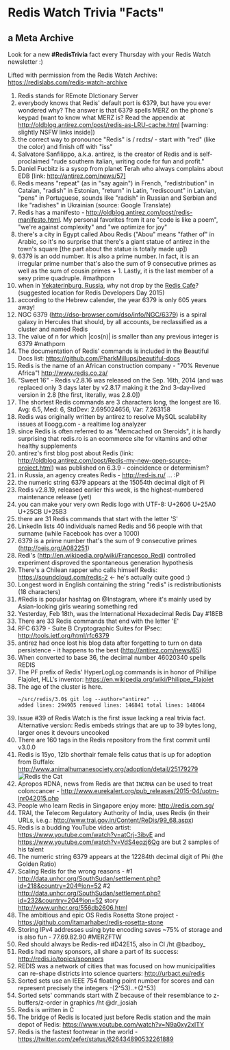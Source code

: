 # Redis Watch Trivia "Facts"
## a Meta Archive

Look for a new **#RedisTrivia** fact every Thursday with your Redis Watch newsletter :)

Lifted with permission from the Redis Watch Archive:
https://redislabs.com/redis-watch-archive

1. Redis stands for REmote DIctionary Server
2. everybody knows that Redis' default port is 6379, but have you ever wondered why? The answer is that 6379 spells MERZ on the phone's keypad (want to know what MERZ is? Read the appendix at http://oldblog.antirez.com/post/redis-as-LRU-cache.html [warning: slightly NSFW links inside])
3. the correct way to pronounce "Redis" is / rɛdɪs/ - start with "red" (like the color) and finish off with "iss"
4. Salvatore Sanfilippo, a.k.a. antirez, is the creator of Redis and is self-proclaimed "rude southern italian, writing code for fun and profit."
5. Daniel Fucbitz is a sysop from planet Terah who always complains about EDB [link: http://antirez.com/news/57]
6. Redis means "repeat" (as in "say again") in French, "redistribution" in Catalan, "radish" in Estonian, "return" in Latin, "rediscount" in Latvian, "pens" in Portuguese, sounds like "radish" in Russian and Serbian and like "radishes" in Ukrainian (source: Google Translate)
7. Redis has a manifesto - http://oldblog.antirez.com/post/redis-manifesto.html. My personal favorites from it are "code is like a poem", "we're against complexity" and "we optimize for joy"
8. there's a city in Egypt called Abou Redis ("Abou" means "father of" in Arabic, so it's no surprise that there's a giant statue of antirez in the town's square [the part about the statue is totally made up])
9. 6379 is an odd number. It is also a prime number. In fact, it is an irregular prime number that's also the sum of 9 consecutive primes as well as the sum of cousin primes + 1. Lastly, it is the last member of a sexy prime quadruple. #mathporn
10. when in [Yekaterinburg, Russia](https://www.google.com/maps/preview?daddr=56.830392319327686,60.59142351150513), why not drop by the [Redis Cafe](https://foursquare.com/v/redis-cafe/4da8360243a12d0c264affcf)? (suggested location for Redis Developers Day 2015)
11. according to the Hebrew calender, the year 6379 is only 605 years away!
12. NGC 6379 (http://dso-browser.com/dso/info/NGC/6379) is a spiral galaxy in Hercules that should, by all accounts, be reclassified as a cluster and named Redis
13. The value of n for which |cos(n)| is smaller than any previous integer is 6379 #mathporn
14. The documentation of Redis' commands is included in the Beautiful Docs list: https://github.com/PharkMillups/beautiful-docs
15. Redis is the name of an African construction company - "70% Revenue Africa"! http://www.redis.co.za/
16. "Sweet 16" - Redis v2.8.16 was released on the Sep. 16th, 2014 (and was replaced only 3 days later by v2.8.17 making it the 2nd 3-day-lived version in 2.8 [the first, literally, was 2.8.0])
17. The shortest Redis commands are 3 characters long, the longest are 16. Avg: 6.5, Med: 6, StdDev: 2.695024656, Var: 7.263158
18. Redis was originally written by antirez to resolve MySQL scalability issues at lloogg.com - a realtime log analyzer
19. since Redis is often referred to as "Memcached on Steroids", it is hardly surprising that redis.ro is an ecommerce site for vitamins and other healthy supplements
20. antirez's first blog post about Redis (link: http://oldblog.antirez.com/post/Redis-my-new-open-source-project.html) was published on 6.3.9 - coincidence or determinism?
21. in Russia, an agency creates Redis - http://red-is.ru/ ... :P
22. the numeric string 6379 appears at the 15054th decimal digit of Pi
23. Redis v2.8.19, released earlier this week, is the highest-numbered maintenance release (yet)
24. you can make your very own Redis logo with UTF-8: U+2606 U+25A0 U+25CB U+25B3
25. there are 31 Redis commands that start with the letter 'S'
26. LinkedIn lists 40 individuals named Redis and 56 people with that surname (while Facebook has over a 1000)
27. 6379 is a prime number that's the sum of 9 consecutive primes (http://oeis.org/A082251)
28. Redi's (http://en.wikipedia.org/wiki/Francesco_Redi) controlled experiment disproved the spontaneous generation hypothesis
29. There's a Chilean rapper who calls himself Redis: https://soundcloud.com/redis-2 <- he's actually quite good :)
30. Longest word in English containing the string "redis" is redistributionists (18 characters)
31. #Redis is popular hashtag on @Instagram, where it's mainly used by Asian-looking girls wearing something red
32. Yesterday, Feb 18th, was the International Hexadecimal Redis Day #18EB
33. There are 33 Redis commands that end with the letter 'E'
34. RFC 6379 - Suite B Cryptographic Suites for IPsec: http://tools.ietf.org/html/rfc6379
35. antirez had once lost his blog data after forgetting to turn on data persistence - it happens to the best (http://antirez.com/news/65)
36. When converted to base 36, the decimal number 46020340 spells REDIS
37. The PF prefix of Redis' HyperLogLog commands is in honor of Phillipe Flajolet, HLL's inventor: https://en.wikipedia.org/wiki/Philippe_Flajolet
38. The age of the cluster is here.
    ```
    ~/src/redis/3.0$ git log --author="antirez" ...
    added lines: 294905 removed lines: 146841 total lines: 148064
    ```
39. Issue #39 of Redis Watch is the first issue lacking a real trivia fact. Alternative version: Redis embeds strings that are up to 39 bytes long, larger ones it devours uncooked
40. There are 160 tags in the Redis repository from the first commit until v3.0.0
41. Redis is 15yo, 12lb shorthair female felis catus that is up for adoption from Buffalo: http://www.animalhumanesociety.org/adoption/detail/25179279 ![Redis the Cat](http://www.animalhumanesociety.org/sites/default/files/imagecache/animal_detail_large_360_x_270/adoption/images/large/25179279-1.jpg "Redis the Cat")
42. Apropos #DNA, news from Redis are that `INCRNA` can be used to treat colon:cancer - http://www.eurekalert.org/pub_releases/2015-04/uotm-lnr042015.php
43. People who learn Redis in Singapore enjoy more: http://redis.com.sg/
44. TRAI, the Telecom Regulatory Authority of India, uses Redis (in their URLs, i.e.g.: http://www.trai.gov.in/Content/ReDis/99_68.aspx)
45. Redis is a budding YouTube video artist: https://www.youtube.com/watch?v=atCrj-3ibvE and https://www.youtube.com/watch?v=VdS4eqzj6Qg are but 2 samples of his talent
46. The numeric string 6379 appears at the 12284th decimal digit of Phi (the Golden Ratio)
47. Scaling Redis for the wrong reasons - #1 http://data.unhcr.org/SouthSudan/settlement.php?id=218&country=204®ion=52 #2 http://data.unhcr.org/SouthSudan/settlement.php?id=232&country=204®ion=52 story http://www.unhcr.org/556db2606.html
48. The ambitious and epic OS Redis Rosetta Stone project - https://github.com/itamarhaber/redis-rosetta-stone
49. Storing IPv4 addresses using byte encoding saves ~75% of storage and is also fun - 77.69.82.90 #MERZFTW
50. Red should always be Redis-red #D42E15, also in CI /ht @badboy_
51. Redis had many sponsors, all share a part of its success: http://redis.io/topics/sponsors
52. REDIS was a network of cities that was focused on how municipalities can re-shape districts into science quarters: http://urbact.eu/redis
53. Sorted sets use an IEEE 754 floating point number for scores and can represent precisely the integers -(2^53)..+(2^53)
54. Sorted sets' commands start with Z because of their resemblance to z-buffers/z-order in graphics /ht @dr_josiah
55. Redis is written in C
56. The bridge of Redis is located just before Redis station and the main depot of Redis: https://www.youtube.com/watch?v=N9a0xy2xITY
57. Redis is the fastest footwear in the world - https://twitter.com/zefer/status/626434890532261889
